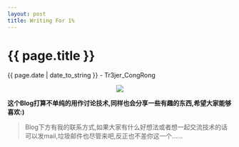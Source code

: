 ```yaml
---
layout: post
title: Writing For 1%
---
```


{{ page.title }}
================
<p class="date">{{ page.date | date_to_string }} - Tr3jer_CongRong</p>
<center>
<img src="http://7xiw31.com1.z0.glb.clouddn.com/dog-akita-inu-scarf-squint-snow-2880x1800.jpg">
</center>

**这个Blog打算不单纯的用作讨论技术,同样也会分享一些有趣的东西,希望大家能够喜欢:)**

>Blog下方有我的联系方式,如果大家有什么好想法或者想一起交流技术的话可以发mail,垃圾邮件也尽管来吧,反正也不差你这一个...... 